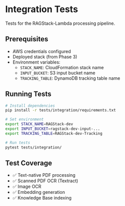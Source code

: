 # Integration Tests

Tests for the RAGStack-Lambda processing pipeline.

## Prerequisites

- AWS credentials configured
- Deployed stack (from Phase 3)
- Environment variables:
  - `STACK_NAME`: CloudFormation stack name
  - `INPUT_BUCKET`: S3 input bucket name
  - `TRACKING_TABLE`: DynamoDB tracking table name

## Running Tests

```bash
# Install dependencies
pip install -r tests/integration/requirements.txt

# Set environment
export STACK_NAME=RAGStack-dev
export INPUT_BUCKET=ragstack-dev-input-...
export TRACKING_TABLE=RAGStack-dev-Tracking

# Run tests
pytest tests/integration/
```

## Test Coverage

- ✅ Text-native PDF processing
- ✅ Scanned PDF OCR (Textract)
- ✅ Image OCR
- ✅ Embedding generation
- ✅ Knowledge Base indexing
